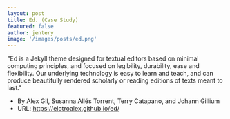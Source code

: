 ```yaml
---
layout: post
title: Ed. (Case Study)  
featured: false
author: jentery
image: '/images/posts/ed.png'
---
```


"Ed is a Jekyll theme designed for textual editors based on minimal computing principles, and focused on legibility, durability, ease and flexibility. Our underlying technology is easy to learn and teach, and can produce beautifully rendered scholarly or reading editions of texts meant to last." 

* By Alex Gil, Susanna Allés Torrent, Terry Catapano, and Johann Gillium 
* URL: https://elotroalex.github.io/ed/
